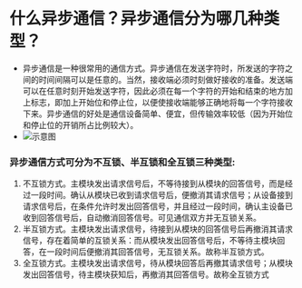 # 什么异步通信？异步通信分为哪几种类型？
- 异步通信是一种很常用的通信方式。异步通信在发送字符时，所发送的字符之间的时间间隔可以是任意的。当然，接收端必须时刻做好接收的准备。发送端可以在任意时刻开始发送字符，因此必须在每一个字符的开始和结束的地方加上标志，即加上开始位和停止位，以便使接收端能够正确地将每一个字符接收下来。异步通信的好处是通信设备简单、便宜，但传输效率较低（因为开始位和停止位的开销所占比例较大）。
- ![示意图](http://www.gzyinxun.com/Upfile/2011215/2011021543251033.gif)

### 异步通信方式可分为不互锁、半互锁和全互锁三种类型:
1. 不互锁方式。主模块发出请求信号后，不等待接到从模块的回答信号，而是经过一段时间。确认从模块已收到请求信号后，便撤消其请求信号；从设备接到请求信号后，在条件允许时发出回答信号，并且经过一段时间，确认主设备已收到回答信号后，自动撤消回答信号。可见通信双方并无互锁关系。
2. 半互锁方式。主模块发出请求信号，待接到从模块的回答信号后再撤消其请求信号，存在着简单的互锁关系：而从模块发出回答信号后，不等待主模块回答，在一段时间后便撤消其回答信号，无互锁关系。故称半互锁方式。
3. 全互锁方式。主模块发出请求信号，待从模块回答后再撤其请求信号；从模块发出回答信号，待主模块获知后，再撤消其回答信号。故称全互锁方式
